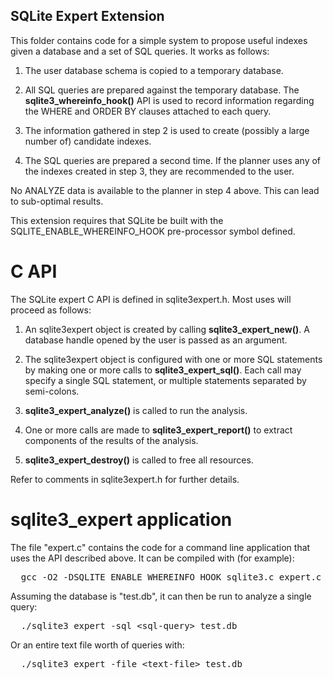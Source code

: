 ## SQLite Expert Extension

This folder contains code for a simple system to propose useful indexes
given a database and a set of SQL queries. It works as follows:

  1. The user database schema is copied to a temporary database.

  1. All SQL queries are prepared against the temporary database. The
     **sqlite3\_whereinfo\_hook()** API is used to record information regarding
     the WHERE and ORDER BY clauses attached to each query.

  1. The information gathered in step 2 is used to create (possibly a large
     number of) candidate indexes.

  1. The SQL queries are prepared a second time. If the planner uses any
     of the indexes created in step 3, they are recommended to the user.

No ANALYZE data is available to the planner in step 4 above. This can lead to sub-optimal results.

This extension requires that SQLite be built with the 
SQLITE\_ENABLE\_WHEREINFO\_HOOK pre-processor symbol defined.

# C API

The SQLite expert C API is defined in sqlite3expert.h. Most uses will proceed
as follows:

  1. An sqlite3expert object is created by calling **sqlite3\_expert\_new()**.
     A database handle opened by the user is passed as an argument.

  1. The sqlite3expert object is configured with one or more SQL statements
     by making one or more calls to **sqlite3\_expert\_sql()**. Each call may
     specify a single SQL statement, or multiple statements separated by
     semi-colons.

  1. **sqlite3\_expert\_analyze()** is called to run the analysis.

  1. One or more calls are made to **sqlite3\_expert\_report()** to extract
     components of the results of the analysis.

  1. **sqlite3\_expert\_destroy()** is called to free all resources.

Refer to comments in sqlite3expert.h for further details.

# sqlite3_expert application

The file "expert.c" contains the code for a command line application that
uses the API described above. It can be compiled with (for example):

<pre>
  gcc -O2 -DSQLITE_ENABLE_WHEREINFO_HOOK sqlite3.c expert.c sqlite3expert.c -o sqlite3_expert
</pre>

Assuming the database is "test.db", it can then be run to analyze a single query:

<pre>
  ./sqlite3_expert -sql &lt;sql-query&gt; test.db
</pre>

Or an entire text file worth of queries with:

<pre>
  ./sqlite3_expert -file &lt;text-file&gt; test.db
</pre>




